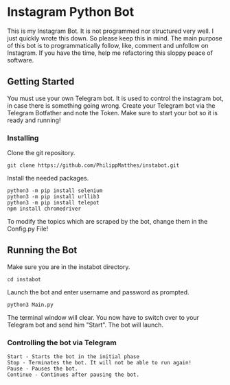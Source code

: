 # Instagram Python Bot

This is my Instagram Bot. It is not programmed nor structured very well. I just quickly wrote this down. So please keep this in mind. The main purpose of this bot is to programmatically follow, like, comment and unfollow on Instagram. If you have the time, help me refactoring this sloppy peace of software.

## Getting Started

You must use your own Telegram bot. It is used to control the instagram bot, in case there is something going wrong. Create your Telegram bot via the Telegram Botfather and note the Token. Make sure to start your bot so it is ready and running!

### Installing

Clone the git repository.
```
git clone https://github.com/PhilippMatthes/instabot.git
```

Install the needed packages.
```
python3 -m pip install selenium
python3 -m pip install urllib3
python3 -m pip install telepot
npm install chromedriver
```

To modify the topics which are scraped by the bot, change them in the Config.py File!

## Running the Bot

Make sure you are in the instabot directory.
```
cd instabot
```
Launch the bot and enter username and password as prompted.
```
python3 Main.py
```
The terminal window will clear. You now have to switch over to your Telegram bot and send him "Start". The bot will launch.



### Controlling the bot via Telegram

```
Start - Starts the bot in the initial phase
Stop - Terminates the bot. It will not be able to run again!
Pause - Pauses the bot.
Continue - Continues after pausing the bot.
```
